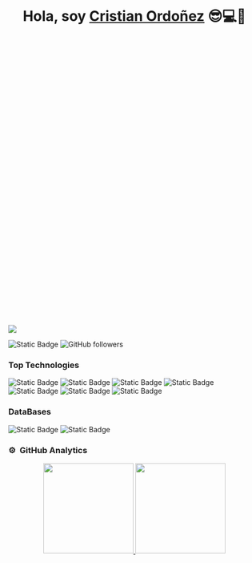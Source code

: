 <div align="center">
<h1 align="center" style="margin-bottom: 21em; display: block;">Hola, soy <a href="https://cristianordonezdev.com">Cristian Ordoñez</a> 😎💻👋</h1>
</div>
<img src="https://res.cloudinary.com/dxaedhq53/image/upload/v1701220629/cristianordonezdev_1_hjnlau.png" />

![Static Badge](https://img.shields.io/badge/software%20developer-2020-2020?style=for-the-badge)
![GitHub followers](https://img.shields.io/github/followers/cristianordonezdev?style=for-the-badge)

<h3>Top Technologies</h3>

![Static Badge](https://img.shields.io/badge/JavaScript-yellow?style=for-the-badge&logo=Javascript&logoColor=black)
![Static Badge](https://img.shields.io/badge/VueJS-green?style=for-the-badge)
![Static Badge](https://img.shields.io/badge/Angular-red?style=for-the-badge&logo=Angular)
![Static Badge](https://img.shields.io/badge/Typescript-white?style=for-the-badge&logo=Typescript)
![Static Badge](https://img.shields.io/badge/node.js-black?style=for-the-badge&logo=node.js)
![Static Badge](https://img.shields.io/badge/C%23-blue?style=for-the-badge)
![Static Badge](https://img.shields.io/badge/ASP.NET%20CORE-purple?style=for-the-badge&logo=.net)

<h3>DataBases</h3>

![Static Badge](https://img.shields.io/badge/mysql-white?style=for-the-badge&logo=mysql)
![Static Badge](https://img.shields.io/badge/postgresql-blue?style=for-the-badge&logo=postgresql&logoColor=white)


### ⚙️ &nbsp;GitHub Analytics

<p align="center">
<a href="https://github.com/cristianordonezdev">
  <img height="180em" src="https://github-readme-stats-eight-theta.vercel.app/api?username=cristianordonezdev&show_icons=true&theme=algolia&include_all_commits=true&count_private=true"/>
  <img height="180em" src="https://github-readme-stats-eight-theta.vercel.app/api/top-langs/?username=cristianordonezdev&layout=compact&langs_count=8&theme=algolia"/>
</a>


